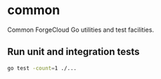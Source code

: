 # common

Common ForgeCloud Go utilities and test facilities.

## Run unit and integration tests

```bash
go test -count=1 ./...
```
